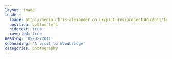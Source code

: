 ```yaml
---
layout: image
leader:
  image: http://media.chris-alexander.co.uk/pictures/project365/2011/feb/05/050211.jpg
  position: bottom left
  hidetext: true
  inverted: true
heading: '05/02/2011'
subheading: 'A visit to Woodbridge'
categories: photography
---
```

